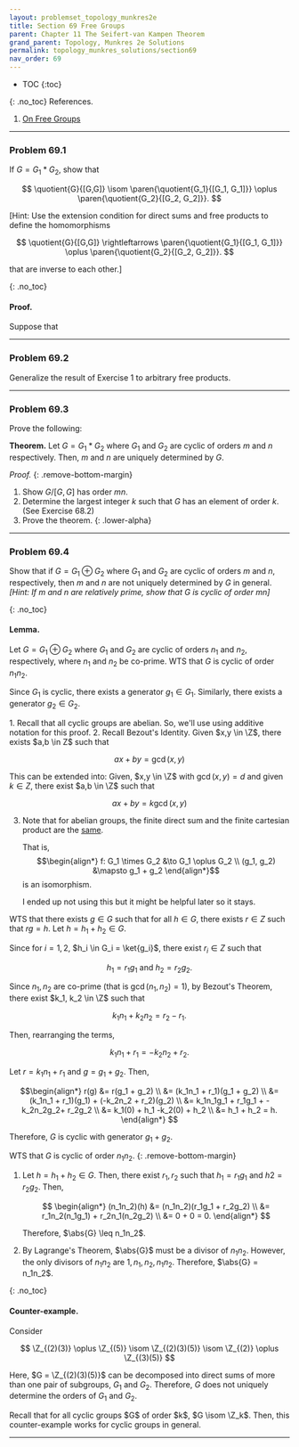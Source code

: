 ```yaml
---
layout: problemset_topology_munkres2e
title: Section 69 Free Groups
parent: Chapter 11 The Seifert-van Kampen Theorem
grand_parent: Topology, Munkres 2e Solutions
permalink: topology_munkres_solutions/section69
nav_order: 69
---
```


* TOC
{:toc}

{: .no_toc}
References.
1. [On Free Groups](https://warwick.ac.uk/fac/sci/maths/people/staff/fbouyer/presentation_of_group.pdf)

---

<div class='problem_stmt in_progress' markdown='1'>

### Problem 69.1
If $G = G_1 * G_2$, show that

$$
  \quotient{G}{[G,G]}
  \isom
  \paren{\quotient{G_1}{[G_1, G_1]}}
    \oplus
  \paren{\quotient{G_2}{[G_2, G_2]}}.
$$

[Hint: Use the extension condition for direct sums and free products to define the homomorphisms

$$
  \quotient{G}{[G,G]}
  \rightleftarrows
  \paren{\quotient{G_1}{[G_1, G_1]}}
    \oplus
  \paren{\quotient{G_2}{[G_2, G_2]}}.
$$

that are inverse to each other.]

{: .no_toc}
#### Proof.

Suppose that

</div>

---

<div class='problem_stmt in_progress' markdown='1'>

### Problem 69.2
Generalize the result of Exercise 1 to arbitrary free products.

</div>

---


<div class='problem_stmt in_progress' markdown='1'>

### Problem 69.3
Prove the following:

**Theorem.** Let $G = G_1 * G_2$ where $G_1$ and $G_2$ are cyclic of orders $m$ and $n$ respectively. Then, $m$ and $n$ are uniquely determined by $G$.

*Proof.*
{: .remove-bottom-margin}
1. Show $G/[G,G]$ has order $mn$.
2. Determine the largest integer $k$ such that $G$ has an element of order $k$. (See Exercise 68.2)
3. Prove the theorem.
{: .lower-alpha}

</div>

---


<div class='problem_stmt completed' markdown='1'>

### Problem 69.4
Show that if $G = G_1 \oplus G_2$ where $G_1$ and $G_2$ are cyclic of orders $m$ and $n$, respectively, then $m$ and $n$ are not uniquely determined by $G$ in general. *[Hint: If $m$ and $n$ are relatively prime, show that $G$ is cyclic of order $mn$]*

{: .no_toc}
#### Lemma.

Let $G = G_1 \oplus G_2$ where $G_1$ and $G_2$ are cyclic of orders $n_1$ and $n_2$, respectively, where $n_1$ and $n_2$ be co-prime. WTS that $G$ is cyclic of order $n_1n_2$.

Since $G_1$ is cyclic, there exists a generator $g_1 \in G_1$. Similarly, there exists a generator $g_2 \in G_2$.

<div class='problem_notes' markdown='1'>
1. Recall that all cyclic groups are abelian. So, we'll use using additive notation for this proof.
2. Recall Bezout's Identity. Given $x,y \in \Z$, there exists  $a,b \in Z$ such that

   $$ ax+by=\gcd(x,y) $$

   This can be extended into: Given, $x,y \in \Z$ with $\gcd(x,y) = d$ and given $k \in Z$, there exist $a,b \in \Z$ such that

   $$ ax+by=k\gcd(x,y) $$

3. Note that for abelian groups, the finite direct sum and the finite cartesian product are the [same](https://math.stackexchange.com/questions/39895/the-direct-sum-oplus-versus-the-cartesian-product-times).

   That is, $$\begin{align*}
      f: G_1 \times G_2 &\to G_1 \oplus G_2 \\
      (g_1, g_2) &\mapsto g_1 + g_2
   \end{align*}$$ is an isomorphism.

   I ended up not using this but it might be helpful later so it stays.
</div>

WTS that there exists $g \in G$ such that for all $h \in G$, there exists $r \in Z$ such that $rg = h$. Let $h = h_1 + h_2 \in G$.

Since for $i=1,2$, $h_i \in G_i = \ket{g_i}$, there exist $r_i \in Z$ such that

$$
  h_1 = r_1g_1 \text{ and } h_2 = r_2g_2.
$$

Since $n_1, n_2$ are co-prime (that is $\gcd(n_1, n_2) = 1$), by Bezout's Theorem, there exist $k_1, k_2 \in \Z$ such that

$$
  k_1n_1 + k_2n_2 = r_2 - r_1.
$$

Then, rearranging the terms,

$$
  k_1n_1 + r_1 = -k_2n_2 + r_2.
$$

Let $r = k_1n_1 + r_1$ and $g = g_1 + g_2$. Then,

$$\begin{align*}
  r(g) &= r(g_1 + g_2) \\
    &= (k_1n_1 + r_1)(g_1 + g_2) \\
    &= (k_1n_1 + r_1)(g_1) + (-k_2n_2 + r_2)(g_2) \\
    &= k_1n_1g_1 + r_1g_1 + -k_2n_2g_2+ r_2g_2 \\
    &= k_1(0) + h_1 -k_2(0) + h_2 \\
    &= h_1 + h_2 = h.
\end{align*}
$$

Therefore, $G$ is cyclic with generator $g_1 + g_2$.

WTS that $G$ is cyclic of order $n_1n_2$.
{: .remove-bottom-margin}
1. Let $h = h_1 + h_2 \in G$. Then, there exist $r_1, r_2$ such that $h_1 = r_1g_1$ and $h2 = r_2g_2$. Then,

   $$ \begin{align*}
    (n_1n_2)(h) &= (n_1n_2)(r_1g_1 + r_2g_2) \\
      &= r_1n_2(n_1g_1) + r_2n_1(n_2g_2) \\
      &= 0 + 0 = 0.
   \end{align*}
   $$

   Therefore, $\abs{G} \leq n_1n_2$.

2. By Lagrange's Theorem, $\abs{G}$ must be a divisor of $n_1n_2$. However, the only divisors of $n_1n_2$ are $1, n_1, n_2, n_1n_2$. Therefore, $\abs{G} = n_1n_2$.

{: .no_toc}
#### Counter-example.

Consider

$$
  \Z_{(2)(3)} \oplus \Z_{(5)}
  \isom \Z_{(2)(3)(5)}
  \isom \Z_{(2)} \oplus \Z_{(3)(5)}
$$

Here, $G = \Z_{(2)(3)(5)}$ can be decomposed into direct sums of more than one pair of subgroups, $G_1$ and $G_2$. Therefore, $G$ does not uniquely determine the orders of $G_1$ and $G_2$.

<div class='problem_notes' markdown='1'>
Recall that for all cyclic groups $G$ of order $k$,
$G \isom \Z_k$. Then, this counter-example works for cyclic groups in general.
</div>


</div>

---
